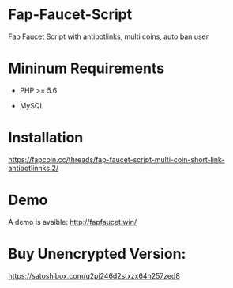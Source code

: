 # Fap-Faucet-Script
Fap Faucet Script with antibotlinks, multi coins, auto ban user

# Mininum Requirements

- PHP >= 5.6

- MySQL

# Installation
https://fapcoin.cc/threads/fap-faucet-script-multi-coin-short-link-antibotlinnks.2/
# Demo
A demo is avaible: http://fapfaucet.win/
# Buy Unencrypted Version:
https://satoshibox.com/q2pj246d2stxzx64h257zed8
